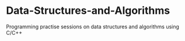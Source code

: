 # Data-Structures-and-Algorithms

Programming practise sessions on data structures and algorithms using C/C++
